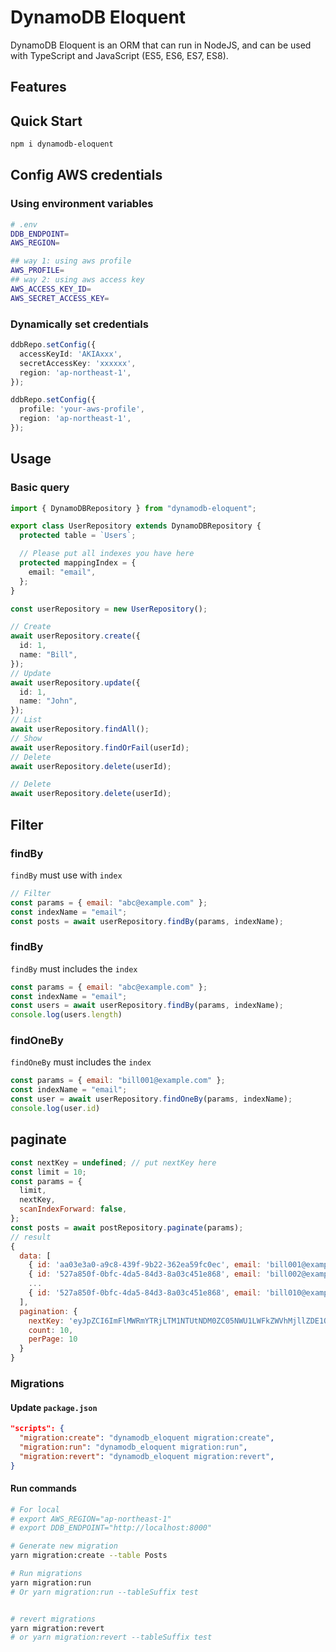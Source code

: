 # DynamoDB Eloquent

DynamoDB Eloquent is an ORM that can run in NodeJS, and can be used with TypeScript and JavaScript (ES5, ES6, ES7, ES8).

## Features

## Quick Start

```bash
npm i dynamodb-eloquent
```

## Config AWS credentials
### Using environment variables
```bash
# .env
DDB_ENDPOINT=
AWS_REGION=

## way 1: using aws profile
AWS_PROFILE=
## way 2: using aws access key
AWS_ACCESS_KEY_ID=
AWS_SECRET_ACCESS_KEY=
```
### Dynamically set credentials
```ts
ddbRepo.setConfig({
  accessKeyId: 'AKIAxxx',
  secretAccessKey: 'xxxxxx',
  region: 'ap-northeast-1',
});
```
```ts
ddbRepo.setConfig({
  profile: 'your-aws-profile',
  region: 'ap-northeast-1',
});
```


## Usage

### Basic query

```ts
import { DynamoDBRepository } from "dynamodb-eloquent";

export class UserRepository extends DynamoDBRepository {
  protected table = `Users`;

  // Please put all indexes you have here
  protected mappingIndex = {
    email: "email",
  };
}

const userRepository = new UserRepository();

// Create
await userRepository.create({
  id: 1,
  name: "Bill",
});
// Update
await userRepository.update({
  id: 1,
  name: "John",
});
// List
await userRepository.findAll();
// Show
await userRepository.findOrFail(userId);
// Delete
await userRepository.delete(userId);

// Delete
await userRepository.delete(userId);
```
## Filter
### findBy
`findBy` must use with `index`
```js
// Filter
const params = { email: "abc@example.com" };
const indexName = "email";
const posts = await userRepository.findBy(params, indexName);
```
### findBy
`findBy` must includes the `index`
```js
const params = { email: "abc@example.com" };
const indexName = "email";
const users = await userRepository.findBy(params, indexName);
console.log(users.length)
```
### findOneBy
`findOneBy` must includes the `index`
```js
const params = { email: "bill001@example.com" };
const indexName = "email";
const user = await userRepository.findOneBy(params, indexName);
console.log(user.id)
```
## paginate
```js
const nextKey = undefined; // put nextKey here
const limit = 10;
const params = {
  limit,
  nextKey,
  scanIndexForward: false,
};
const posts = await postRepository.paginate(params);
// result
{
  data: [
    { id: 'aa03e3a0-a9c8-439f-9b22-362ea59fc0ec', email: 'bill001@example.com'},
    { id: '527a850f-0bfc-4da5-84d3-8a03c451e868', email: 'bill002@example.com'},
    ...
    { id: '527a850f-0bfc-4da5-84d3-8a03c451e868', email: 'bill010@example.com'},
  ],
  pagination: {
    nextKey: 'eyJpZCI6ImFlMWRmYTRjLTM1NTUtNDM0ZC05NWU1LWFkZWVhMjllZDE1OCJ9',
    count: 10,
    perPage: 10
  }
}
```

### Migrations

#### Update `package.json`

```json
"scripts": {
  "migration:create": "dynamodb_eloquent migration:create",
  "migration:run": "dynamodb_eloquent migration:run",
  "migration:revert": "dynamodb_eloquent migration:revert",
}
```

#### Run commands

```bash
# For local
# export AWS_REGION="ap-northeast-1"
# export DDB_ENDPOINT="http://localhost:8000"

# Generate new migration
yarn migration:create --table Posts

# Run migrations
yarn migration:run
# Or yarn migration:run --tableSuffix test


# revert migrations
yarn migration:revert
# or yarn migration:revert --tableSuffix test
```
